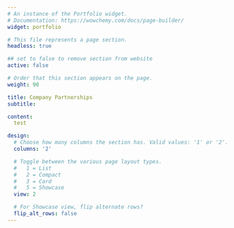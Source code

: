 ```yaml
---
# An instance of the Portfolio widget.
# Documentation: https://wowchemy.com/docs/page-builder/
widget: portfolio

# This file represents a page section.
headless: true

## set to false to remove section from website
active: false

# Order that this section appears on the page.
weight: 90

title: Company Partnerships
subtitle:

content:
  test

design:
  # Choose how many columns the section has. Valid values: '1' or '2'.
  columns: '2'

  # Toggle between the various page layout types.
  #   1 = List
  #   2 = Compact
  #   3 = Card
  #   5 = Showcase
  view: 2

  # For Showcase view, flip alternate rows?
  flip_alt_rows: false
---
```

